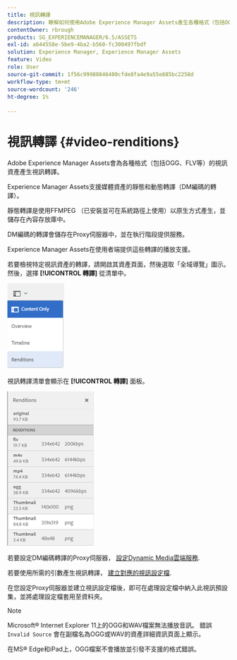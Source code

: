 ```yaml
---
title: 視訊轉譯
description: 瞭解如何使用Adobe Experience Manager Assets產生各種格式（包括OGG、FLV等）的視訊資產的視訊轉譯。
contentOwner: rbrough
products: SG_EXPERIENCEMANAGER/6.5/ASSETS
exl-id: a644558e-5be9-4ba2-b560-fc300497fbdf
solution: Experience Manager, Experience Manager Assets
feature: Video
role: User
source-git-commit: 1f56c99980846400cfde8fa4e9a55e885bc2258d
workflow-type: tm+mt
source-wordcount: '246'
ht-degree: 1%

---
```


# 視訊轉譯 {#video-renditions}

Adobe Experience Manager Assets會為各種格式（包括OGG、FLV等）的視訊資產產生視訊轉譯。

Experience Manager Assets支援媒體資產的靜態和動態轉譯（DM編碼的轉譯）。

靜態轉譯是使用FFMPEG （已安裝並可在系統路徑上使用）以原生方式產生，並儲存在內容存放庫中。

DM編碼的轉譯會儲存在Proxy伺服器中，並在執行階段提供服務。

Experience Manager Assets在使用者端提供這些轉譯的播放支援。

若要檢視特定視訊資產的轉譯，請開啟其資產頁面，然後選取「全域導覽」圖示。 然後，選擇 **[!UICONTROL 轉譯]** 從清單中。

![chlimage_1-478](assets/chlimage_1-478.png)

視訊轉譯清單會顯示在 **[!UICONTROL 轉譯]** 面板。

![chlimage_1-479](assets/chlimage_1-479.png)

若要設定DM編碼轉譯的Proxy伺服器， [設定Dynamic Media雲端服務](config-dynamic.md).

若要使用所需的引數產生視訊轉譯， [建立對應的視訊設定檔](video-profiles.md).

在您設定Proxy伺服器並建立視訊設定檔後，即可在處理設定檔中納入此視訊預設集，並將處理設定檔套用至資料夾。

>[!NOTE]
>
>Microsoft® Internet Explorer 11上的OGG和WAV檔案無法播放音訊。 錯誤 `Invalid Source` 會在副檔名為OGG或WAV的資產詳細資訊頁面上顯示。
>
>在MS® Edge和iPad上，OGG檔案不會播放並引發不支援的格式錯誤。
